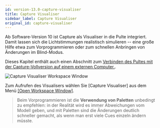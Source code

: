 ```yaml
---
id: version-13.0-capture-visualiser
title: Capture Visualiser
sidebar_label: Capture Visualiser
original_id: capture-visualiser
---
```


Ab Software-Version 10 ist Capture als Visualiser in die Pulte
integriert. Damit lassen sich die Lichtstimmungen realistisch simulieren
-- eine große Hilfe etwa zum Vorprogrammieren oder zum schnellen
Anbringen von Änderungen im Blind-Modus.

Dieses Kapitel enthält auch einen Abschnitt zum [Verbinden des Pultes mit
der Capture-Vollversion auf einem externen Computer.](capture-visualiser/linking-the-console-to-stand-alone-capture.md).

![Capture Visualiser Workspace Window](/docs/images/Capture-Visualiser-Workspace-Window.png)

Zum Aufrufen des Visualisers wählen Sie \[Capture Visualiser\] aus dem
Menü [\[Open Workspace Window\]](titan-basics/workspace-windows.md).

> Beim Vorprogrammieren ist die **Verwendung von Paletten** unbedingt zu empfehlen: in der Realität wird es immer Abweichungen vom Modell geben, und mit Paletten sind die Änderungen deutlich schneller gemacht, als wenn man erst viele Cues einzeln ändern müsste.